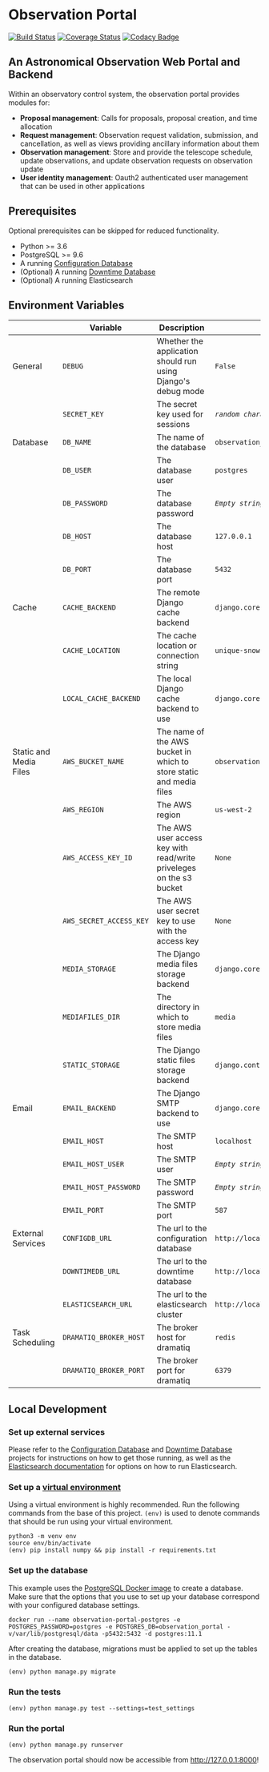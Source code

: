 # Observation Portal

[![Build Status](https://travis-ci.com/observatorycontrolsystem/observation-portal.svg?branch=master)](https://travis-ci.com/observatorycontrolsystem/observation-portal)
[![Coverage Status](https://coveralls.io/repos/github/observatorycontrolsystem/observation-portal/badge.svg?branch=master)](https://coveralls.io/github/observatorycontrolsystem/observation-portal?branch=master)
[![Codacy Badge](https://api.codacy.com/project/badge/Grade/9846cee7c4904cae8864525101030169)](https://www.codacy.com/gh/observatorycontrolsystem/observation-portal?utm_source=github.com&utm_medium=referral&utm_content=observatorycontrolsystem/observation-portal&utm_campaign=Badge_Grade)

## An Astronomical Observation Web Portal and Backend

Within an observatory control system, the observation portal provides modules for:

-   **Proposal management**: Calls for proposals, proposal creation, and time allocation
-   **Request management**: Observation request validation, submission, and cancellation, as well as views providing ancillary information about them
-   **Observation management**: Store and provide the telescope schedule, update observations, and update observation requests on observation update
-   **User identity management**: Oauth2 authenticated user management that can be used in other applications

## Prerequisites

Optional prerequisites can be skipped for reduced functionality.

-   Python >= 3.6
-   PostgreSQL >= 9.6
-   A running [Configuration Database](https://github.com/observatorycontrolsystem/configdb) 
-   (Optional) A running [Downtime Database](https://github.com/observatorycontrolsystem/downtime)
-   (Optional) A running Elasticsearch

## Environment Variables

|                        | Variable                | Description                                                         | Default                                                 |
| ---------------------- | ----------------------- | ------------------------------------------------------------------- | ------------------------------------------------------- |
| General                | `DEBUG`                 | Whether the application should run using Django's debug mode        | `False`                                                 |
|                        | `SECRET_KEY`            | The secret key used for sessions                                    | _`random characters`_                                   |
| Database               | `DB_NAME`               | The name of the database                                            | `observation_portal`                                    |
|                        | `DB_USER`               | The database user                                                   | `postgres`                                              |
|                        | `DB_PASSWORD`           | The database password                                               | _`Empty string`_                                        |
|                        | `DB_HOST`               | The database host                                                   | `127.0.0.1`                                             |
|                        | `DB_PORT`               | The database port                                                   | `5432`                                                  |
| Cache                  | `CACHE_BACKEND`         | The remote Django cache backend                                     | `django.core.cache.backends.locmem.LocMemCache`         |
|                        | `CACHE_LOCATION`        | The cache location or connection string                             | `unique-snowflake`                                      |
|                        | `LOCAL_CACHE_BACKEND`   | The local Django cache backend to use                               | `django.core.cache.backends.locmem.LocMemCache`         |
| Static and Media Files | `AWS_BUCKET_NAME`       | The name of the AWS bucket in which to store static and media files | `observation-portal-test-bucket`                        |
|                        | `AWS_REGION`            | The AWS region                                                      | `us-west-2`                                             |
|                        | `AWS_ACCESS_KEY_ID`     | The AWS user access key with read/write priveleges on the s3 bucket | `None`                                                  |
|                        | `AWS_SECRET_ACCESS_KEY` | The AWS user secret key to use with the access key                  | `None`                                                  |
|                        | `MEDIA_STORAGE`         | The Django media files storage backend                              | `django.core.files.storage.FileSystemStorage`           |
|                        | `MEDIAFILES_DIR`        | The directory in which to store media files                         | `media`                                                 |
|                        | `STATIC_STORAGE`        | The Django static files storage backend                             | `django.contrib.staticfiles.storage.StaticFilesStorage` |
| Email                  | `EMAIL_BACKEND`         | The Django SMTP backend to use                                      | `django.core.mail.backends.console.EmailBackend`        |
|                        | `EMAIL_HOST`            | The SMTP host                                                       | `localhost`                                             |
|                        | `EMAIL_HOST_USER`       | The SMTP user                                                       | _`Empty string`_                                        |
|                        | `EMAIL_HOST_PASSWORD`   | The SMTP password                                                   | _`Empty string`_                                        |
|                        | `EMAIL_PORT`            | The SMTP port                                                       | `587`                                                   |
| External Services      | `CONFIGDB_URL`          | The url to the configuration database                               | `http://localhost`                                      |
|                        | `DOWNTIMEDB_URL`        | The url to the downtime database                                    | `http://localhost`                                      |
|                        | `ELASTICSEARCH_URL`     | The url to the elasticsearch cluster                                | `http://localhost`                                      |
| Task Scheduling        | `DRAMATIQ_BROKER_HOST`  | The broker host for dramatiq                                        | `redis`                                                 |
|                        | `DRAMATIQ_BROKER_PORT`  | The broker port for dramatiq                                        | `6379`                                                  |

## Local Development

### **Set up external services**

Please refer to the [Configuration Database](https://github.com/observatorycontrolsystem/configdb) and [Downtime Database](https://github.com/LCOGT/downtime) projects for instructions on how to get those running, as well as the [Elasticsearch documentation](https://www.elastic.co/guide/en/elasticsearch/reference/5.6/install-elasticsearch.html) for options on how to run Elasticsearch.

### **Set up a [virtual environment](https://docs.python.org/3/tutorial/venv.html)**

Using a virtual environment is highly recommended. Run the following commands from the base of this project. `(env)`
is used to denote commands that should be run using your virtual environment.

    python3 -m venv env
    source env/bin/activate
    (env) pip install numpy && pip install -r requirements.txt

### **Set up the database**

This example uses the [PostgreSQL Docker image](https://hub.docker.com/_/postgres) to create a database. Make sure that the options that you use to set up your database correspond with your configured database settings.

    docker run --name observation-portal-postgres -e POSTGRES_PASSWORD=postgres -e POSTGRES_DB=observation_portal -v/var/lib/postgresql/data -p5432:5432 -d postgres:11.1

After creating the database, migrations must be applied to set up the tables in the database.

    (env) python manage.py migrate

### **Run the tests**

    (env) python manage.py test --settings=test_settings

### **Run the portal**

    (env) python manage.py runserver

The observation portal should now be accessible from <http://127.0.0.1:8000>!
